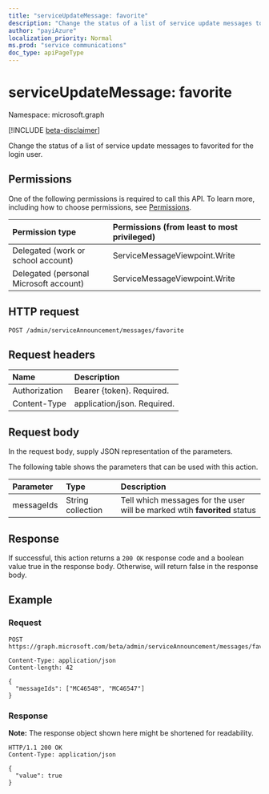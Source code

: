 ```yaml
---
title: "serviceUpdateMessage: favorite"
description: "Change the status of a list of service update messages to favorited for the login user."
author: "payiAzure"
localization_priority: Normal
ms.prod: "service communications"
doc_type: apiPageType
---
```


# serviceUpdateMessage: favorite
Namespace: microsoft.graph

[!INCLUDE [beta-disclaimer](../../includes/beta-disclaimer.md)]

Change the status of a list of service update messages to favorited for the login user.

## Permissions
One of the following permissions is required to call this API. To learn more, including how to choose permissions, see [Permissions](/graph/permissions-reference).

|Permission type|Permissions (from least to most privileged)|
|:---|:---|
|Delegated (work or school account)|ServiceMessageViewpoint.Write|
|Delegated (personal Microsoft account)|ServiceMessageViewpoint.Write|

## HTTP request

<!-- {
  "blockType": "ignored"
}
-->
``` http
POST /admin/serviceAnnouncement/messages/favorite
```

## Request headers
|Name|Description|
|:---|:---|
|Authorization|Bearer {token}. Required.|
|Content-Type|application/json. Required.|

## Request body
In the request body, supply JSON representation of the parameters.

The following table shows the parameters that can be used with this action.

|Parameter|Type|Description|
|:---|:---|:---|
|messageIds|String collection|Tell which messages for the user will be marked wtih **favorited** status|



## Response

If successful, this action returns a `200 OK` response code and a boolean value true in the response body. Otherwise, will return false in the response body.

## Example

### Request
<!-- {
  "blockType": "request",
  "name": "serviceupdatemessage_favorite"
}
-->
``` http
POST https://graph.microsoft.com/beta/admin/serviceAnnouncement/messages/favorite

Content-Type: application/json
Content-length: 42

{
  "messageIds": ["MC46548", "MC46547"]
}
```


### Response
**Note:** The response object shown here might be shortened for readability.
<!-- {
  "blockType": "response",
  "truncated": true,
  "@odata.type": "string"
}
-->
``` http
HTTP/1.1 200 OK
Content-Type: application/json

{
  "value": true
}
```